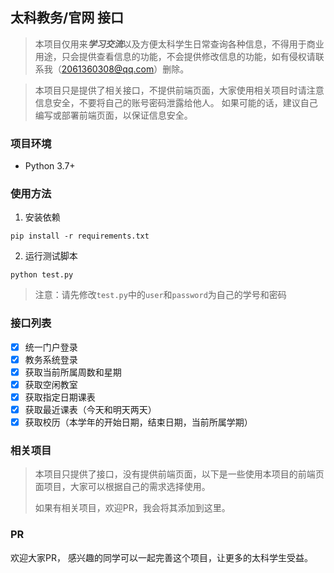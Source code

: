 ## 太科教务/官网 接口

> 本项目仅用来***学习交流***以及方便太科学生日常查询各种信息，不得用于商业用途，只会提供查看信息的功能，不会提供修改信息的功能，如有侵权请联系我（2061360308@qq.com）删除。

> 本项目只是提供了相关接口，不提供前端页面，大家使用相关项目时请注意信息安全，不要将自己的账号密码泄露给他人。
> 如果可能的话，建议自己编写或部署前端页面，以保证信息安全。

### 项目环境
- Python 3.7+

### 使用方法
1. 安装依赖
```shell
pip install -r requirements.txt
```
2. 运行测试脚本
```shell
python test.py
```
> 注意：请先修改`test.py`中的`user`和`password`为自己的学号和密码

### 接口列表
- [x] 统一门户登录
- [x] 教务系统登录
- [x] 获取当前所属周数和星期
- [x] 获取空闲教室
- [x] 获取指定日期课表
- [x] 获取最近课表（今天和明天两天）
- [x] 获取校历（本学年的开始日期，结束日期，当前所属学期）

### 相关项目
> 本项目只提供了接口，没有提供前端页面，以下是一些使用本项目的前端页面项目，大家可以根据自己的需求选择使用。
> 
> 如果有相关项目，欢迎PR，我会将其添加到这里。

### PR
欢迎大家PR， 感兴趣的同学可以一起完善这个项目，让更多的太科学生受益。